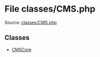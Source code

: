 File classes/CMS.php
=========

Source: [classes/CMS.php](https://github.com/PrestaShop/PrestaShop/blob/1.6.0.9/classes/CMS.php)


Classes
-------

* [CMSCore](class.CMSCore.md)

